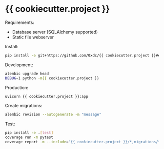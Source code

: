 {{ cookiecutter.project }}
==========================

Requirements:
* Database server (SQLAlchemy supported)
* Static file webserver

Install:

```sh
pip install -e git+https://github.com/0xdc/{{ cookiecutter.project }}#egg={{ cookiecutter.project }}
```

Development:

```sh
alembic upgrade head
DEBUG=1 python -m{{ cookiecutter.project }}
```

Production:

```sh
uvicorn {{ cookiecutter.project }}:app
```

Create migrations:

```sh
alembic revision --autogenerate -m "message"
```

Test:

```sh
pip install -e .[test]
coverage run -m pytest
coverage report -m --include="{{ cookiecutter.project }}/*,migrations/*,tests/*"
```
